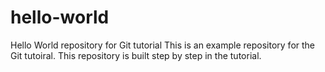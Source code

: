 # hello-world
Hello World repository for Git tutorial
This is an example repository for the Git tutoiral.
This repository is built step by step in the tutorial.